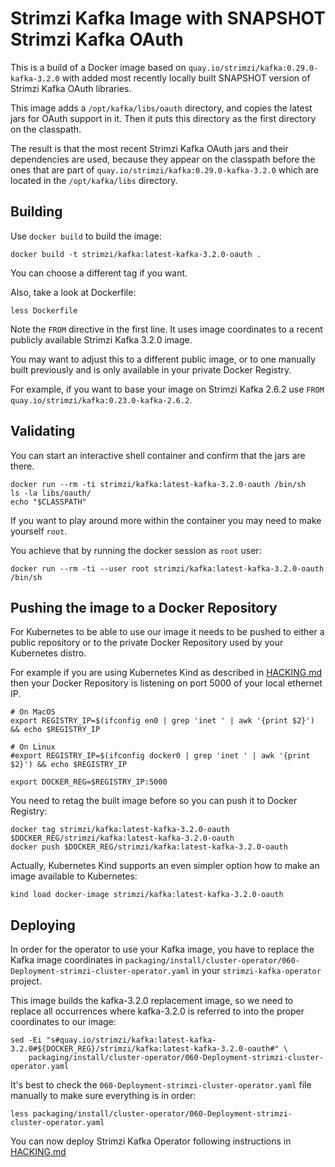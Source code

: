 Strimzi Kafka Image with SNAPSHOT Strimzi Kafka OAuth
=====================================================

This is a build of a Docker image based on `quay.io/strimzi/kafka:0.29.0-kafka-3.2.0` with added most recently locally built SNAPSHOT version of Strimzi Kafka OAuth libraries.

This image adds a `/opt/kafka/libs/oauth` directory, and copies the latest jars for OAuth support in it.
Then it puts this directory as the first directory on the classpath.

The result is that the most recent Strimzi Kafka OAuth jars and their dependencies are used, because they appear on the classpath before the ones that are part of `quay.io/strimzi/kafka:0.29.0-kafka-3.2.0` which are located in the `/opt/kafka/libs` directory.


Building
--------

Use `docker build` to build the image:

    docker build -t strimzi/kafka:latest-kafka-3.2.0-oauth .

You can choose a different tag if you want.

Also, take a look at Dockerfile:

    less Dockerfile
    
Note the `FROM` directive in the first line. It uses image coordinates to a recent publicly available Strimzi Kafka 3.2.0 image.

You may want to adjust this to a different public image, or to one manually built previously and is only available in your private Docker Registry.

For example, if you want to base your image on Strimzi Kafka 2.6.2 use `FROM quay.io/strimzi/kafka:0.23.0-kafka-2.6.2`.


Validating
----------

You can start an interactive shell container and confirm that the jars are there.

    docker run --rm -ti strimzi/kafka:latest-kafka-3.2.0-oauth /bin/sh
    ls -la libs/oauth/
    echo "$CLASSPATH"
    
If you want to play around more within the container you may need to make yourself `root`.

You achieve that by running the docker session as `root` user:

    docker run --rm -ti --user root strimzi/kafka:latest-kafka-3.2.0-oauth /bin/sh



Pushing the image to a Docker Repository
--------------------------------------

For Kubernetes to be able to use our image it needs to be pushed to either a public repository or to the private Docker Repository used by your Kubernetes distro.

For example if you are using Kubernetes Kind as described in [HACKING.md](../../../HACKING.md) then your Docker Repository is listening on port 5000 of your local ethernet IP.

    # On MacOS
    export REGISTRY_IP=$(ifconfig en0 | grep 'inet ' | awk '{print $2}') && echo $REGISTRY_IP 

    # On Linux
    #export REGISTRY_IP=$(ifconfig docker0 | grep 'inet ' | awk '{print $2}') && echo $REGISTRY_IP 

    export DOCKER_REG=$REGISTRY_IP:5000
    
You need to retag the built image before so you can push it to Docker Registry:

    docker tag strimzi/kafka:latest-kafka-3.2.0-oauth $DOCKER_REG/strimzi/kafka:latest-kafka-3.2.0-oauth
    docker push $DOCKER_REG/strimzi/kafka:latest-kafka-3.2.0-oauth

Actually, Kubernetes Kind supports an even simpler option how to make an image available to Kubernetes:

    kind load docker-image strimzi/kafka:latest-kafka-3.2.0-oauth 

Deploying
---------

In order for the operator to use your Kafka image, you have to replace the Kafka image coordinates in `packaging/install/cluster-operator/060-Deployment-strimzi-cluster-operator.yaml` in your `strimzi-kafka-operator` project.

This image builds the kafka-3.2.0 replacement image, so we need to replace all occurrences where kafka-3.2.0 is referred to into the proper coordinates to our image:

    sed -Ei "s#quay.io/strimzi/kafka:latest-kafka-3.2.0#${DOCKER_REG}/strimzi/kafka:latest-kafka-3.2.0-oauth#" \
        packaging/install/cluster-operator/060-Deployment-strimzi-cluster-operator.yaml


It's best to check the `060-Deployment-strimzi-cluster-operator.yaml` file manually to make sure everything is in order:

    less packaging/install/cluster-operator/060-Deployment-strimzi-cluster-operator.yaml


You can now deploy Strimzi Kafka Operator following instructions in [HACKING.md](../../../HACKING.md)

